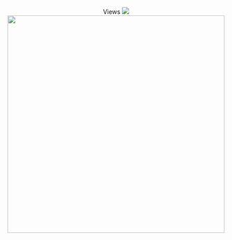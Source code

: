 <div align="center">
  <h2style="text-align: center;" >Views</h2>
  <img src="https://profile-counter.glitch.me/g/count.svg?"  />
</div>

<div align="center">
  <img height="500" src="https://spotify-recently-played-readme.vercel.app/api?user=3cegtc30jh0kq6y775lu5mcsp"  />
 
</div>


